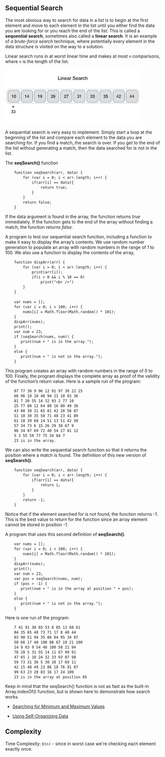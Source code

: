 ## Sequential Search

The most obvious way to search for data in a list is to begin at the first element and move to each element in the list until you either find the data you are looking for or you reach the end of the list. This is called a **sequential search**, sometimes also called a **linear search**. It is an example of *a brute-force search* technique, where potentially every element in the data structure is visited on the way to a solution.

Linear search runs in at worst linear time and makes at most `n` comparisons, where `n` is the length of the list.

![Sequential Search](../img/seqsearch.gif)

A sequential search is very easy to implement. Simply start a loop at the beginning of the list and compare each element to the data you are searching for. If you find a match, the search is over. If you get to the end of the list without generating a match, then the data searched for is not in the list.

The **seqSearch()** function
```
    function seqSearch(arr, data) {
        for (var i = 0; i < arr.length; i++) {
            if(arr[i] == data){
                return true;
            }
        }
        return false;
    }
```
If the data argument is found in the array, the function returns *true* immediately. If the function gets to the end of the array without finding a match, the function returns *false*.

A program to test our sequential search function, including a function to make it easy to display the array’s contents. We use random number generation to populate an array with random numbers in the range of 1 to 100. We also use a function to display the contents of the array,
```
    function dispArr(arr) {
        for (var i = 0; i < arr.length; i++) {
            print(arr[i]);
            if(i > 0 && i % 10 == 0)
                print("<br />")
        }
    }

    var nums = [];
    for (var i = 0; i < 100; i++) {
        nums[i] = Math.floor(Math.random() * 101);
    }
    dispArr(nums);
    print();
    var num = 23;
    if (seqSearch(nums, num)) {
       print(num + " is in the array.");
    }
    else {
       print(num + " is not in the array.");
    }
```
This program creates an array with random numbers in the range of 0 to 100. Finally, the program displays the complete array as proof of the validity of the function’s return value. Here is a sample run of the program:
```
    87 77 30 9 96 12 91 97 30 22 25
    66 96 10 18 48 94 21 10 83 36
    81 7 20 55 14 32 93 2 77 10
    25 77 80 12 64 80 16 80 49 36
    43 88 38 31 65 81 42 28 56 87
    51 10 30 35 58 71 48 23 41 89
    61 18 39 68 14 51 13 51 42 50
    57 34 73 6 15 26 29 38 67 9
    96 34 87 69 72 40 54 27 81 12
    5 3 55 59 77 75 34 84 7
    23 is in the array.
```

We can also write the sequential search function so that it returns the position where a match is found. The definition of this new version of **seqSearch()**.
```
    function seqSearch(arr, data) {
        for (var i = 0; i < arr.length; i++) {
            if(arr[i] == data){
                return i;
            }
        }
        return -1;
    }
```
Notice that if the element searched for is not found, the function returns -1. This is the best value to return for the function since an array element cannot be stored in position -1.

A program that uses this second definition of **seqSearch()**.
```
    var nums = [];
    for (var i = 0; i < 100; i++) {
        nums[i] = Math.floor(Math.random() * 101);
    }
    dispArr(nums);
    print();
    var num = 23;
    var pos = seqSearch(nums, num);
    if (pos > -1) {
       print(num + " is in the array at position " + pos);
    }
    else {
       print(num + " is not in the array.");
    }
```

Here is one run of the program:
```
    7 41 91 38 65 53 8 85 13 68 61
    84 35 65 48 73 71 17 8 40 44
    83 90 51 94 35 86 84 95 34 87
    50 66 17 40 100 88 67 19 21 100
    14 9 63 9 54 48 100 58 21 94
    78 28 5 31 55 14 11 67 99 91
    47 65 1 10 24 32 33 93 87 98
    59 73 31 36 5 30 38 17 69 11
    42 15 40 49 23 86 18 76 91 87
    99 63 23 20 83 16 17 24 100
    23 is in the array at position 85
```

Keep in mind that the seqSearch() function is not as fast as the built-in Array.indexOf() function, but is shown here to demonstrate how search works.

* [Searching for Minimum and Maximum Values](01_MINIMUM_AND_MAXIMUM)

* [Using Self-Organizing Data](02_Using_self-organizing_Data)

## Complexity
Time Complexity: `O(n)` - since in worst case we're checking each element exactly once.
